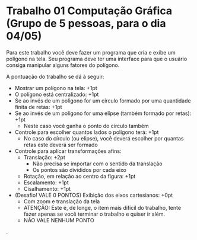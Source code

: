 # Trabalho 01 Computação Gráfica (Grupo de 5 pessoas, para o dia 04/05)

Para este trabalho você deve fazer um programa que cria e exibe um polígono na tela. Seu programa deve ter uma interface para que o usuário consiga manipular alguns fatores do polígono.

A pontuação do trabalho se dá à seguir:
* Mostrar um polígono na tela: +1pt
* O polígono está centralizado: +1pt
* Se ao invés de um polígono for um círculo formado por uma quantidade finita de retas: +1pt
* Se ao invés de um polígono for uma elípse (também formado por retas): +1pt
  * Neste caso você ganha o ponto do círculo também
* Controle para escolher quantos lados o polígono terá: +1pt
  * No caso do círculo (ou elipse), você deverá escolher por quantas retas este deverá ser formado
* Controle para aplicar transformações afins:
  * Translação: +2pt
    * Não precisa se importar com o sentido da translação
    * Os pontos são divididos por cada eixo
  * Rotação, em relação ao centro da figura: +1pt
  * Escalamento: +1pt
  * Cisalhamento: +1pt
* (Desafio! VALE 0 PONTOS) Exibição dos eixos cartesianos: +0pt
  * Com zoom e translação da tela
  * ATENÇÃO: Este é, de longe, o item mais difícil do trabalho, tente fazer apenas se você terminar o trabalho e quiser ir além.
  * NÃO VALE NENHUM PONTO









.
